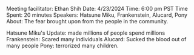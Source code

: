 Meeting facilitator: Ethan Shih
Date: 4/23/2024
Time: 6:00 pm PST
Time Spent: 20 minutes
Speakers: Hatsune Miku, Frankenstein, Alucard, Pony
About: The fear brought upon from the people in the community.

Hatsune Miku's Update: made millions of people spend millions
Frankenstein: Scared many individuals
Alucard: Sucked the blood out of many people
Pony: terrorized many children.